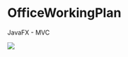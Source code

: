 # OfficeWorkingPlan
JavaFX - MVC

![](https://github.com/triskelion16/OfficeWorkingPlan/issues/1#issue-497927996)
